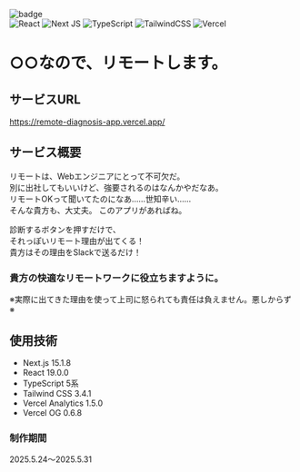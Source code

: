 ![badge](https://img.shields.io/badge/thank%20you-for%20visiting-brightgreen)
<br>
![React](https://img.shields.io/badge/react-%2320232a.svg?style=for-the-badge&logo=react&logoColor=%2361DAFB)
![Next JS](https://img.shields.io/badge/Next-black?style=for-the-badge&logo=next.js&logoColor=white)
![TypeScript](https://img.shields.io/badge/typescript-%23007ACC.svg?style=for-the-badge&logo=typescript&logoColor=white)
![TailwindCSS](https://img.shields.io/badge/tailwindcss-%2338B2AC.svg?style=for-the-badge&logo=tailwind-css&logoColor=white)
![Vercel](https://img.shields.io/badge/vercel-%23000000.svg?style=for-the-badge&logo=vercel&logoColor=white)

# ○○なので、リモートします。
## サービスURL
https://remote-diagnosis-app.vercel.app/

## サービス概要
リモートは、Webエンジニアにとって不可欠だ。<br>
別に出社してもいいけど、強要されるのはなんかやだなあ。<br>
リモートOKって聞いてたのになあ……世知辛い……<br>
そんな貴方も、大丈夫。
このアプリがあればね。

診断するボタンを押すだけで、<br>
それっぽいリモート理由が出てくる！<br>
貴方はその理由をSlackで送るだけ！

### 貴方の快適なリモートワークに役立ちますように。

※実際に出てきた理由を使って上司に怒られても責任は負えません。悪しからず※

## 使用技術
- Next.js 15.1.8
- React 19.0.0
- TypeScript 5系
- Tailwind CSS 3.4.1
- Vercel Analytics 1.5.0
- Vercel OG 0.6.8

### 制作期間
2025.5.24〜2025.5.31